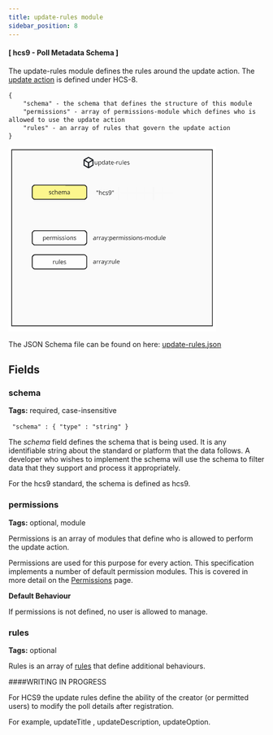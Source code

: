 ```yaml
---
title: update-rules module
sidebar_position: 8
---
```



#### [ hcs9 - Poll Metadata Schema ]

The update-rules module defines the rules around the update action. The [update action](../hcs-8/operations.md) is defined under HCS-8.

```
{
    "schema" - the schema that defines the structure of this module
    "permissions" - array of permissions-module which defines who is allowed to use the update action
    "rules" - an array of rules that govern the update action
}
```

![update-rules diagram](../../../../static/polls/update-rules.png)

The JSON Schema file can be found on here: [update-rules.json](../../../assets/schema/update-rules.json)

## Fields

### schema

**Tags:** required, case-insensitive

` "schema" : { "type" : "string" }`

The *schema* field defines the schema that is being used. It is any identifiable string about the standard or platform that the data follows. A developer who wishes to implement the schema will use the schema to filter data that they support and process it appropriately.

For the hcs9 standard, the schema is defined as hcs9.

### permissions

**Tags:** optional, module

Permissions is an array of modules that define who is allowed to perform the update action.

Permissions are used for this purpose for every action. This specification implements a number of default permission modules. This is covered in more detail on the [Permissions](./permissions.md) page.

**Default Behaviour**

If permissions is not defined, no user is allowed to manage.

### rules

**Tags:** optional

Rules is an array of [rules](./rules.md) that define additional behaviours. 

####WRITING IN PROGRESS

For HCS9 the update rules define the ability of the creator (or permitted users) to modify the poll details after registration.

For example, updateTitle , updateDescription, updateOption.
